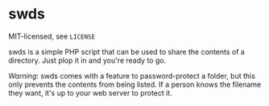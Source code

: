 swds
====

MIT-licensed, see `LICENSE`

swds is a simple PHP script that can be used to share the contents of a directory. Just plop it in and you're ready to go.

*Warning*: swds comes with a feature to password-protect a folder, but this only prevents the contents from being listed. If a person knows the filename they want, it's up to your web server to protect it.